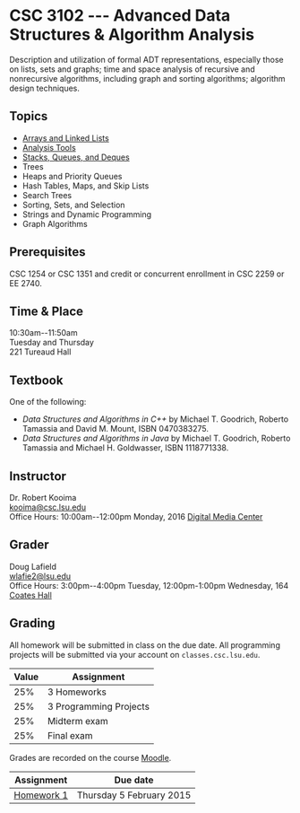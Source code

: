 # CSC 3102 --- Advanced Data Structures & Algorithm Analysis

Description and utilization of formal ADT representations, especially those on lists, sets and graphs; time and space analysis of recursive and nonrecursive algorithms, including graph and sorting algorithms; algorithm design techniques.

## Topics

- [Arrays and Linked Lists](topic1.html)
- [Analysis Tools](topic2.html)
- [Stacks, Queues, and Deques](topic3.html)
- Trees
- Heaps and Priority Queues
- Hash Tables, Maps, and Skip Lists
- Search Trees
- Sorting, Sets, and Selection
- Strings and Dynamic Programming
- Graph Algorithms

## Prerequisites

CSC 1254 or CSC 1351 and credit or concurrent enrollment in CSC 2259 or EE 2740.

## Time & Place

10:30am--11:50am  
Tuesday and Thursday  
221 Tureaud Hall

## Textbook

One of the following:

- *Data Structures and Algorithms in C++* by Michael T. Goodrich, Roberto Tamassia and David M. Mount, ISBN 0470383275.
- *Data Structures and Algorithms in Java* by Michael T. Goodrich, Roberto Tamassia and Michael H. Goldwasser, ISBN 1118771338.

## Instructor

Dr. Robert Kooima  
<kooima@csc.lsu.edu>  
Office Hours: 10:00am--12:00pm Monday, 2016 [Digital Media Center](https://maps.google.com/?ll=30.407446,-91.172608)

## Grader

Doug Lafield  
<wlafie2@lsu.edu>  
Office Hours: 3:00pm--4:00pm Tuesday, 12:00pm-1:00pm Wednesday, 164 [Coates Hall](https://maps.google.com/?ll=30.4131945,-91.1792523)

## Grading

All homework will be submitted in class on the due date. All programming projects will be submitted via your account on `classes.csc.lsu.edu`.

| Value  | Assignment             |
| ------ | ---------------------- |
| 25%    | 3 Homeworks            |
| 25%    | 3 Programming Projects |
| 25%    | Midterm exam           |
| 25%    | Final exam             |

Grades are recorded on the course [Moodle](http://moodle2.lsu.edu/course/view.php?id=27660).

| Assignment                   | Due date                 |
| ---------------------------- | ------------------------ |
| [Homework 1](homework1.html) | Thursday 5 February 2015 |

